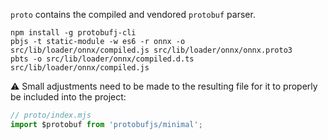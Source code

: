 `proto` contains the compiled and vendored `protobuf` parser.

```
npm install -g protobufj-cli
pbjs -t static-module -w es6 -r onnx -o src/lib/loader/onnx/compiled.js src/lib/loader/onnx/onnx.proto3
pbts -o src/lib/loader/onnx/compiled.d.ts src/lib/loader/onnx/compiled.js
```

:warning: Small adjustments need to be made to the resulting file for it to properly be included into the project:

```js
// proto/index.mjs
import $protobuf from 'protobufjs/minimal';
```
